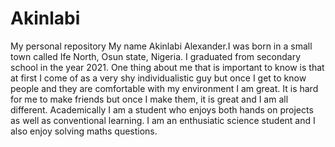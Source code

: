 # Akinlabi
My personal repository 
   My name Akinlabi Alexander.I was born in a small town called Ife North, Osun state, Nigeria. I graduated from 
 secondary school in the year 2021. One thing about me that is important to know is that at first I come of as a very shy individualistic guy but once I get to know people and they are comfortable with my environment I am great. It is hard for me to make friends but once I make them, it is great and I am all different. Academically I am a student who enjoys both hands on projects as well as conventional learning. I am an enthusiatic science student and I also enjoy solving maths questions. 
